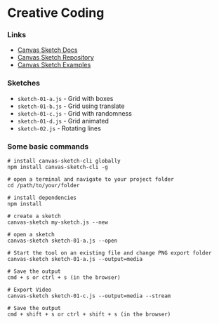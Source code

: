 # Creative Coding

### Links

- [Canvas Sketch Docs](https://github.com/mattdesl/canvas-sketch/blob/master/docs/README.md)
- [Canvas Sketch Repository](https://github.com/mattdesl/canvas-sketch)
- [Canvas Sketch Examples](https://github.com/mattdesl/canvas-sketch/tree/master/examples)

### Sketches

- `sketch-01-a.js` - Grid with boxes
- `sketch-01-b.js` - Grid using translate
- `sketch-01-c.js` - Grid with randomness
- `sketch-01-d.js` - Grid animated
- `sketch-02.js` - Rotating lines

### Some basic commands

```
# install canvas-sketch-cli globally
npm install canvas-sketch-cli -g

# open a terminal and navigate to your project folder
cd /path/to/your/folder

# install dependencies
npm install

# create a sketch
canvas-sketch my-sketch.js --new

# open a sketch
canvas-sketch sketch-01-a.js --open

# Start the tool on an existing file and change PNG export folder
canvas-sketch sketch-01-a.js --output=media

# Save the output
cmd + s or ctrl + s (in the browser)

# Export Video
canvas-sketch sketch-01-c.js --output=media --stream

# Save the output
cmd + shift + s or ctrl + shift + s (in the browser)

```